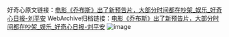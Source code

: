 好奇心原文链接：[电影《乔布斯》出了新预告片，大部分时间都在吵架_娱乐_好奇心日报-刘平安](https://www.qdaily.com/articles/11574.html)
WebArchive归档链接：[电影《乔布斯》出了新预告片，大部分时间都在吵架_娱乐_好奇心日报-刘平安](http://web.archive.org/web/20160422031014/http://www.qdaily.com/articles/11574.html)
![image](http://ww3.sinaimg.cn/large/007d5XDply1g3waairbshj30u02vv1e1)